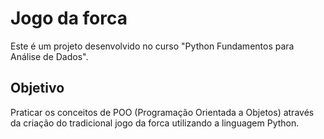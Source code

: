 # Jogo da forca
Este é um projeto desenvolvido no curso "Python Fundamentos para Análise de Dados".

## Objetivo
Praticar os conceitos de POO (Programação Orientada a Objetos) através da criação do tradicional jogo da forca
utilizando a linguagem Python.

